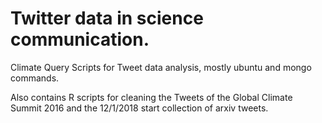 # Twitter data in science communication.
Climate Query Scripts for Tweet data analysis, mostly ubuntu and mongo commands. 

Also contains R scripts for cleaning the Tweets of the Global Climate Summit 2016 and the 12/1/2018 start collection of arxiv tweets. 
